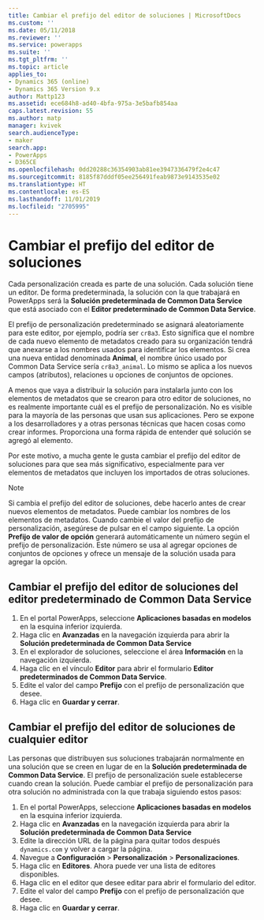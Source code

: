 ```yaml
---
title: Cambiar el prefijo del editor de soluciones | MicrosoftDocs
ms.custom: ''
ms.date: 05/11/2018
ms.reviewer: ''
ms.service: powerapps
ms.suite: ''
ms.tgt_pltfrm: ''
ms.topic: article
applies_to:
- Dynamics 365 (online)
- Dynamics 365 Version 9.x
author: Mattp123
ms.assetid: ece684h8-ad40-4bfa-975a-3e5bafb854aa
caps.latest.revision: 55
ms.author: matp
manager: kvivek
search.audienceType:
- maker
search.app:
- PowerApps
- D365CE
ms.openlocfilehash: 0dd20288c36354903ab81ee3947336479f2e4c47
ms.sourcegitcommit: 8185f87dddf05ee256491feab9873e9143535e02
ms.translationtype: HT
ms.contentlocale: es-ES
ms.lasthandoff: 11/01/2019
ms.locfileid: "2705995"
---
```

# <a name="change-the-solution-publisher-prefix"></a>Cambiar el prefijo del editor de soluciones

Cada personalización creada es parte de una solución. Cada solución tiene un editor. De forma predeterminada, la solución con la que trabajará en PowerApps será la **Solución predeterminada de Common Data Service** que está asociado con el **Editor predeterminado de Common Data Service**.

El prefijo de personalización predeterminado se asignará aleatoriamente para este editor, por ejemplo, podría ser `cr8a3`. Esto significa que el nombre de cada nuevo elemento de metadatos creado para su organización tendrá que anexarse a los nombres usados para identificar los elementos. Si crea una nueva entidad denominada **Animal**, el nombre único usado por Common Data Service sería `cr8a3_animal`. Lo mismo se aplica a los nuevos campos (atributos), relaciones u opciones de conjuntos de opciones.

A menos que vaya a distribuir la solución para instalarla junto con los elementos de metadatos que se crearon para otro editor de soluciones, no es realmente importante cuál es el prefijo de personalización. No es visible para la mayoría de las personas que usan sus aplicaciones. Pero se expone a los desarrolladores y a otras personas técnicas que hacen cosas como crear informes. Proporciona una forma rápida de entender qué solución se agregó al elemento.

Por este motivo, a mucha gente le gusta cambiar el prefijo del editor de soluciones para que sea más significativo, especialmente para ver elementos de metadatos que incluyen los importados de otras soluciones. 

> [!NOTE]
> Si cambia el prefijo del editor de soluciones, debe hacerlo antes de crear nuevos elementos de metadatos. Puede cambiar los nombres de los elementos de metadatos.
> Cuando cambie el valor del prefijo de personalización, asegúrese de pulsar en el campo siguiente. La opción **Prefijo de valor de opción** generará automáticamente un número según el prefijo de personalización. Este número se usa al agregar opciones de conjuntos de opciones y ofrece un mensaje de la solución usada para agregar la opción. 

## <a name="change-the-solution-publisher-prefix-for-the-common-data-service-default-publisher"></a>Cambiar el prefijo del editor de soluciones del editor predeterminado de Common Data Service  

 1. En el portal PowerApps, seleccione **Aplicaciones basadas en modelos** en la esquina inferior izquierda.
 2. Haga clic en **Avanzadas** en la navegación izquierda para abrir la **Solución predeterminada de Common Data Service**
 3. En el explorador de soluciones, seleccione el área **Información** en la navegación izquierda.
 4. Haga clic en el vínculo **Editor** para abrir el formulario **Editor predeterminados de Common Data Service**.
 5. Edite el valor del campo **Prefijo** con el prefijo de personalización que desee.
 6. Haga clic en **Guardar y cerrar**.
  
## <a name="change-the-solution-publisher-prefix-for-any-publisher"></a>Cambiar el prefijo del editor de soluciones de cualquier editor

Las personas que distribuyen sus soluciones trabajarán normalmente en una solución que se creen en lugar de en la **Solución predeterminada de Common Data Service**. El prefijo de personalización suele establecerse cuando crean la solución. Puede cambiar el prefijo de personalización para otra solución no administrada con la que trabaja siguiendo estos pasos: 

 1. En el portal PowerApps, seleccione **Aplicaciones basadas en modelos** en la esquina inferior izquierda.
 2. Haga clic en **Avanzadas** en la navegación izquierda para abrir la **Solución predeterminada de Common Data Service**
 3. Edite la dirección URL de la página para quitar todos después `dynamics.com` y volver a cargar la página.
 4. Navegue a **Configuración** > **Personalización** > **Personalizaciones**. 
 5. Haga clic en **Editores**. Ahora puede ver una lista de editores disponibles.
 6. Haga clic en el editor que desee editar para abrir el formulario del editor.
 7. Edite el valor del campo **Prefijo** con el prefijo de personalización que desee.
 6. Haga clic en **Guardar y cerrar**.
  
